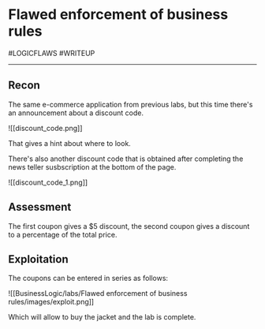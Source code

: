 # Flawed enforcement of business rules

#LOGICFLAWS 
#WRITEUP 
<hr>

## Recon

The same e-commerce application from previous labs, but this time there's an announcement about a discount code.

![[discount_code.png]]

That gives a hint about where to look.

There's also another discount code that is obtained after completing the news teller susbscription at the bottom of the page.

![[discount_code_1.png]]

## Assessment

The first coupon gives a $5 discount, the second coupon gives a discount to a percentage of the total price.

## Exploitation

The coupons can be entered in series as follows:

![[BusinessLogic/labs/Flawed enforcement of business rules/images/exploit.png]]

Which will allow to buy the jacket and the lab is complete.